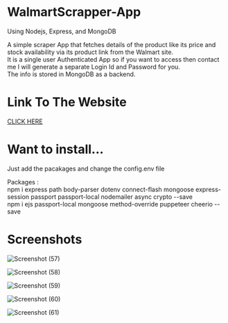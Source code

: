 # WalmartScrapper-App
Using Nodejs, Express, and MongoDB
<br>

A simple scraper App that fetches details of the product like its price and stock availability via its product link from the Walmart site. <br>
It is a single user Authenticated App so if you want to access then contact me I will generate a separate Login Id and Password for you.<br>
The info is stored in MongoDB as a backend.

# Link To The Website
 
[CLICK HERE](https://whispering-reef-66578.herokuapp.com/)



# Want to install...

Just add the pacakages and change the config.env file<br>

Packages :<br> 
npm i express path body-parser dotenv connect-flash mongoose express-session passport passport-local nodemailer async crypto --save<br>
           npm i ejs passport-local mongoose method-override puppeteer cheerio --save

# Screenshots

![Screenshot (57)](https://user-images.githubusercontent.com/79687388/122381793-ef29e680-cf86-11eb-8320-a6bcf0ad6153.png)

![Screenshot (58)](https://user-images.githubusercontent.com/79687388/122381805-f18c4080-cf86-11eb-9bb7-b3b039bc2190.png)

![Screenshot (59)](https://user-images.githubusercontent.com/79687388/122381822-f3ee9a80-cf86-11eb-812a-ce0c3b8a9fe3.png)

![Screenshot (60)](https://user-images.githubusercontent.com/79687388/122381841-f6e98b00-cf86-11eb-9b8d-3c369bde851d.png)

![Screenshot (61)](https://user-images.githubusercontent.com/79687388/122381855-f8b34e80-cf86-11eb-9efe-9190c5e6109f.png)

